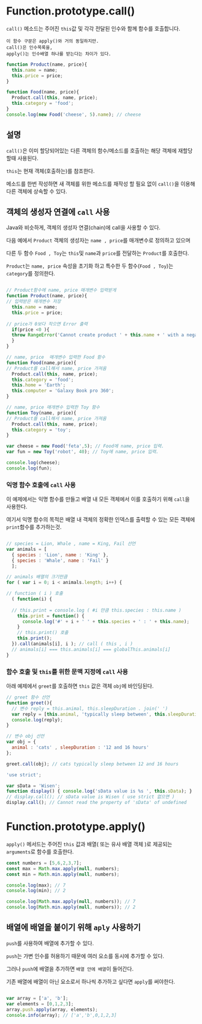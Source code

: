# Function.prototype.call()

`call()` 메소드는 주어진 `this`값 및 각각 전달된 인수와 함께 함수를 호출합니다.

```
이 함수 구문은 apply()와 거의 동일하지만.
call()은 인수목록을,
apply()는 인수배열 하나를 받는다는 차이가 있다.
```

```javascript
function Product(name, price){
  this.name = name;
  this.price = price;
}

function Food(name, price){
  Product.call(this, name, price);
  this.category = 'food';
}
console.log(new Food('cheese', 5).name); // cheese
```

## 설명

`call()`은 이미 할당되어있는 다른 객체의 함수/메소드를 호출하는 해당 객체에 재할당할때 사용된다.

`this`는 현재 객체(호출하는)를 참조한다.

메소드를 한번 작성하면 새 객체를 위한 메소드를 재작성 할 필요 없이 `call()`을 이용해 다른 객체에 상속할 수 있다.

## 객체의 생성자 연결에 `call` 사용

Java와 비슷하게, 객체의 생성자 연결(chain)에 call을 사용할 수 있다.

다음 예에서 `Product` 객체의 생성자는 `name , price`를 매개변수로 정의하고 있으며

다른 두 함수 `Food , Toy`는 `this`및 `name`과 `price`를 전달하는 `Product`를 호출한다.

`Product`는 `name, price` 속성을 초기화 하고 특수한 두 함수(`Food , Toy`)는 `category`를 정의한다.

```javascript

// Product함수에 name, price 매개변수 입력받게
function Product(name, price){
// 입력받은 매개변수 저장
  this.name = name;
  this.price = price;
  
// price가 0보다 작으면 Error 출력
  if(price <0 ){
  throw RangeError('Cannot create product ' + this.name + ' with a negative price');
  }
}

// name, price  매개변수 입력한 Food 함수
function Food(name,price){
// Product를 call해서 name, price 가져옴
  Product.call(this, name, price);
  this.category = 'food';
  this.home = 'Earth';
  this.computer = 'Galaxy Book pro 360';
}

// name, price 매개변수 입력한 Toy 함수
function Toy(name, price){
// Product를 call해서 name, price 가져옴
  Product.call(this, name, price);
  this.category = 'toy';
}

var cheese = new Food('feta',5); // Food에 name, price 입력.
var fun = new Toy('robot', 40); // Toy에 name, price 입력.

console.log(cheese);
console.log(fun);
```

### 익명 함수 호출에 `call` 사용

이 예제에서는 익명 함수를 만들고 배열 내 모든 객체에서 이를 호출하기 위해 `call`을 사용한다.

여기서 익명 함수의 목적은 배열 내 객체의 정확한 인덱스를 출력할 수 있는 모든 객체에  `print`함수를 추가하는것.

```javascript

// species = Lion, Whale , name = King, Fail 선언
var animals = [
  { species : 'Lion', name : 'King' },
  { species : 'Whale', name : 'Fail' }
  ];

// animals 배열의 크기만큼 
for ( var i = 0; i < animals.length; i++) {

// function ( i ) 호출
  ( function(i) {
  
  // this.print = console.log ( #i 만큼 this.species : this.name )
    this.print = function() {
      console.log('#' + i + ' ' + this.species + ' : ' + this.name);
    }
    // this.print() 호출
    this.print();
  }).call(animals[i], i ); // call ( this , i )
  // animals[i] === this.animals[i] === globalThis.animals[i]
}
```

### 함수 호출 및 `this`를 위한 문맥 지정에 `call` 사용

아래 예제에서 `greet`를 호출하면 `this` 값은 객체 `obj`에 바인딩된다.

```javascript
// greet 함수 선언
function greet(){
  // 변수 reply = this.animal, this.sleepDuration . join(' ')
  var reply = [this.animal, 'typically sleep between', this.sleepDuration].join(' ');
  console.log(reply);
}

// 변수 obj 선언
var obj = {
  animal : 'cats' , sleepDuration : '12 and 16 hours'
};

greet.call(obj); // cats typically sleep between 12 and 16 hours

```


```javascript
'use strict';

var sData = 'Wisen';
function display() { console.log('sData value is %s ', this.sData); }
// display.call(); // sData value is Wisen ( use strict 없으면 )
display.call(); // Cannot read the property of 'sData' of undefined
```

# Function.prototype.apply()

`apply()` 메서드는 주어진 `this` 값과 배열( 또는 유사 배열 객체 )로 제공되는 `arguments`로 함수를 호출한다.

```javascript
const numbers = [5,6,2,3,7];
const max = Math.max.apply(null, numbers);
const min = Math.min.apply(null, numbers);

console.log(max); // 7
console.log(min); // 2
```

```javascript
console.log(Math.max.apply(null, numbers)); // 7
console.log(Math.min.apply(null, numbers)); // 2
```


## 배열에 배열을 붙이기 위해 `aply` 사용하기

`push`를 사용하여 배열에 추가할 수 있다.

`push`는 가변 인수를 허용하기 때문에 여러 요소를 동시에 추가할 수 있다.

그러나 `push`에 배열을 추가하면 `배열 안에 배열`이 들어간다.

기존 배열에 배열이 아닌 요소로서 하나씩 추가하고 싶다면 `apply`를 써야한다.


```javascript

var array = ['a', 'b'];
var elements = [0,1,2,3];
array.push.apply(array, elements);
console.info(array); // ['a','b',0,1,2,3]

```
